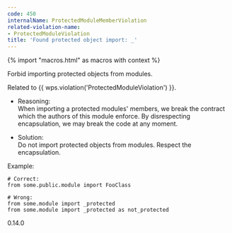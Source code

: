 ```yaml
---
code: 450
internalName: ProtectedModuleMemberViolation
related-violation-name:
- ProtectedModuleViolation
title: 'Found protected object import: _'
---
```


{% import "macros.html" as macros with context %}

Forbid importing protected objects from modules.

Related to {{ wps.violation('ProtectedModuleViolation') }}.

  - Reasoning:  
    When importing a protected modules' members, we break the contract
    which the authors of this module enforce. By disrespecting
    encapsulation, we may break the code at any moment.

  - Solution:  
    Do not import protected objects from modules. Respect the
    encapsulation.

Example:

    # Correct:
    from some.public.module import FooClass
    
    # Wrong:
    from some.module import _protected
    from some.module import _protected as not_protected

<div class="versionadded">

0.14.0

</div>